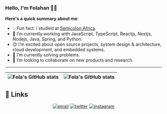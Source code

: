 ### Hello, I'm Folahan 👋🏾

**Here's a quick summary about me**:

- 💡 Fun fact: I studied at [Semicolon Africa](https://semicolon.africa/).
- 🌱 I’m currently working with JavaScript, TypeScript, Reactjs, Nextjs, Nodejs, Java, Spring, and Python.
- 😊 I’m excited about open source projects, system design & architecture, cloud development, and embedded systems.
- 🔭 I’m currently solving problems.
- 👯 I’m looking to collaborate on new products and research.

---

| <img align="center" src="https://github-readme-stats.vercel.app/api?username=thefolahan&show_icons=true&include_all_commits=true&hide_border=true" alt="Fola's GitHub stats" /> | <img align="center" src="https://github-readme-stats.vercel.app/api/top-langs/?username=thefolahan&langs_count=8&layout=compact&hide_border=true" alt="Fola's GitHub stats" /> |
| ------------- | ------------- |

## :link: Links

<p align="center">
  <a href="mailto:officialjoshua9@gmail.com"><img src="https://img.icons8.com/color/96/000000/gmail.png" alt="email"/></a>
  <a href="https://twitter.com/thefolahan"><img src="https://img.icons8.com/color/96/000000/twitter-squared.png" alt="twitter"/></a>
  <a href="https://www.instagram.com/thefolahan"><img src="https://img.icons8.com/color/96/000000/instagram-new.png" alt="instagram"/></a>
</p>


